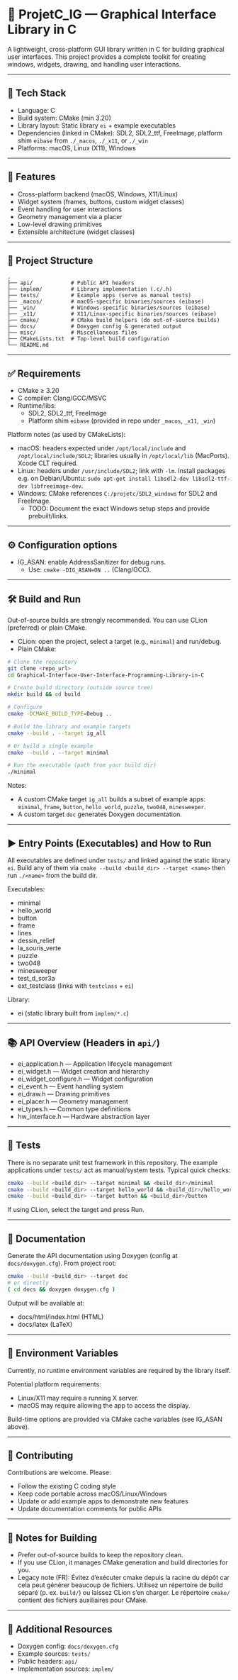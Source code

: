 # 🧩 ProjetC_IG — Graphical Interface Library in C

A lightweight, cross-platform GUI library written in C for building graphical user interfaces.
This project provides a complete toolkit for creating windows, widgets, drawing, and handling user interactions.

---

## 🧱 Tech Stack

- Language: C
- Build system: CMake (min 3.20)
- Library layout: Static library `ei` + example executables
- Dependencies (linked in CMake): SDL2, SDL2_ttf, FreeImage, platform shim `eibase` from `./_macos`, `./_x11`, or `./_win`
- Platforms: macOS, Linux (X11), Windows

---

## 🚀 Features

- Cross-platform backend (macOS, Windows, X11/Linux)
- Widget system (frames, buttons, custom widget classes)
- Event handling for user interactions
- Geometry management via a placer
- Low-level drawing primitives
- Extensible architecture (widget classes)

---

## 📁 Project Structure

```
.
├── api/            # Public API headers
├── implem/         # Library implementation (.c/.h)
├── tests/          # Example apps (serve as manual tests)
├── _macos/         # macOS-specific binaries/sources (eibase)
├── _win/           # Windows-specific binaries/sources (eibase)
├── _x11/           # X11/Linux-specific binaries/sources (eibase)
├── cmake/          # CMake build helpers (do out-of-source builds)
├── docs/           # Doxygen config & generated output
├── misc/           # Miscellaneous files
├── CMakeLists.txt  # Top-level build configuration
└── README.md
```

---

## ✅ Requirements

- CMake ≥ 3.20
- C compiler: Clang/GCC/MSVC
- Runtime/libs:
  - SDL2, SDL2_ttf, FreeImage
  - Platform shim `eibase` (provided in repo under `_macos`, `_x11`, `_win`)

Platform notes (as used by CMakeLists):
- macOS: headers expected under `/opt/local/include` and `/opt/local/include/SDL2`; libraries usually in `/opt/local/lib` (MacPorts). Xcode CLT required.
- Linux: headers under `/usr/include/SDL2`; link with `-lm`. Install packages e.g. on Debian/Ubuntu: `sudo apt-get install libsdl2-dev libsdl2-ttf-dev libfreeimage-dev`.
- Windows: CMake references `C:/projetc/SDL2_windows` for SDL2 and FreeImage.
  - TODO: Document the exact Windows setup steps and provide prebuilt/links.

---

## ⚙️ Configuration options

- IG_ASAN: enable AddressSanitizer for debug runs.
  - Use: `cmake -DIG_ASAN=ON ..` (Clang/GCC).

---

## 🛠️ Build and Run

Out-of-source builds are strongly recommended. You can use CLion (preferred) or plain CMake.

- CLion: open the project, select a target (e.g., `minimal`) and run/debug.
- Plain CMake:

```bash
# Clone the repository
git clone <repo_url>
cd Graphical-Interface-User-Interface-Programming-Library-in-C

# Create build directory (outside source tree)
mkdir build && cd build

# Configure
cmake -DCMAKE_BUILD_TYPE=Debug ..

# Build the library and example targets
cmake --build . --target ig_all

# Or build a single example
cmake --build . --target minimal

# Run the executable (path from your build dir)
./minimal
```

Notes:
- A custom CMake target `ig_all` builds a subset of example apps: `minimal`, `frame`, `button`, `hello_world`, `puzzle`, `two048`, `minesweeper`.
- A custom target `doc` generates Doxygen documentation.

---

## ▶️ Entry Points (Executables) and How to Run

All executables are defined under `tests/` and linked against the static library `ei`.
Build any of them via `cmake --build <build_dir> --target <name>` then run `./<name>` from the build dir.

Executables:
- minimal
- hello_world
- button
- frame
- lines
- dessin_relief
- la_souris_verte
- puzzle
- two048
- minesweeper
- test_d_sor3a
- ext_testclass (links with `testclass` + `ei`)

Library:
- ei (static library built from `implem/*.c`)

---

## 📚 API Overview (Headers in `api/`)

- ei_application.h — Application lifecycle management
- ei_widget.h — Widget creation and hierarchy
- ei_widget_configure.h — Widget configuration
- ei_event.h — Event handling system
- ei_draw.h — Drawing primitives
- ei_placer.h — Geometry management
- ei_types.h — Common type definitions
- hw_interface.h — Hardware abstraction layer

---

## 🧪 Tests

There is no separate unit test framework in this repository. The example applications under `tests/` act as manual/system tests. Typical quick checks:

```bash
cmake --build <build_dir> --target minimal && <build_dir>/minimal
cmake --build <build_dir> --target hello_world && <build_dir>/hello_world
cmake --build <build_dir> --target button && <build_dir>/button
```

If using CLion, select the target and press Run.

---

## 📖 Documentation

Generate the API documentation using Doxygen (config at `docs/doxygen.cfg`). From project root:

```bash
cmake --build <build_dir> --target doc
# or directly
( cd docs && doxygen doxygen.cfg )
```

Output will be available at:
- docs/html/index.html (HTML)
- docs/latex (LaTeX)

---

## 🔧 Environment Variables

Currently, no runtime environment variables are required by the library itself.

Potential platform requirements:
- Linux/X11 may require a running X server.
- macOS may require allowing the app to access the display.

Build-time options are provided via CMake cache variables (see IG_ASAN above).

---

## 🤝 Contributing

Contributions are welcome. Please:
- Follow the existing C coding style
- Keep code portable across macOS/Linux/Windows
- Update or add example apps to demonstrate new features
- Update documentation comments for public APIs

---

## 📎 Notes for Building

- Prefer out-of-source builds to keep the repository clean.
- If you use CLion, it manages CMake generation and build directories for you.
- Legacy note (FR): Évitez d’exécuter cmake depuis la racine du dépôt car cela peut générer beaucoup de fichiers. Utilisez un répertoire de build séparé (p. ex. `build/`) ou laissez CLion s’en charger. Le répertoire `cmake/` contient des fichiers auxiliaires pour CMake.

---


## 🔗 Additional Resources

- Doxygen config: `docs/doxygen.cfg`
- Example sources: `tests/`
- Public headers: `api/`
- Implementation sources: `implem/`

